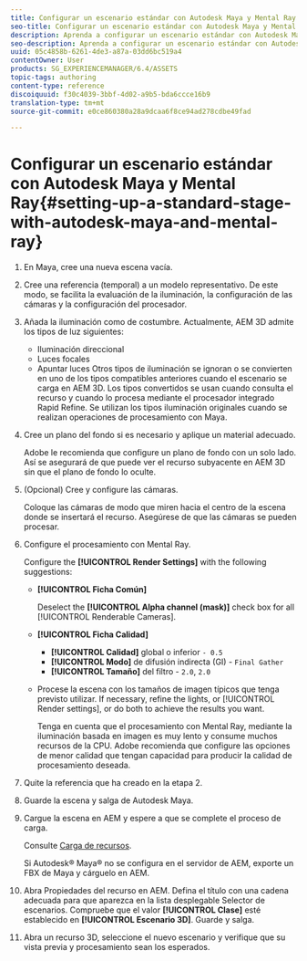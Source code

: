 ```yaml
---
title: Configurar un escenario estándar con Autodesk Maya y Mental Ray
seo-title: Configurar un escenario estándar con Autodesk Maya y Mental Ray
description: Aprenda a configurar un escenario estándar con Autodesk Maya y Mental Ray.
seo-description: Aprenda a configurar un escenario estándar con Autodesk Maya y Mental Ray.
uuid: 05c4858b-6261-4de3-a87a-03dd6bc519a4
contentOwner: User
products: SG_EXPERIENCEMANAGER/6.4/ASSETS
topic-tags: authoring
content-type: reference
discoiquuid: f30c4039-3bbf-4d02-a9b5-bda6ccce16b9
translation-type: tm+mt
source-git-commit: e0ce860380a28a9dcaa6f8ce94ad278cdbe49fad

---
```



# Configurar un escenario estándar con Autodesk Maya y Mental Ray{#setting-up-a-standard-stage-with-autodesk-maya-and-mental-ray}

1. En Maya, cree una nueva escena vacía.
1. Cree una referencia (temporal) a un modelo representativo. De este modo, se facilita la evaluación de la iluminación, la configuración de las cámaras y la configuración del procesador.

1. Añada la iluminación como de costumbre. Actualmente, AEM 3D admite los tipos de luz siguientes:

   * Iluminación direccional
   * Luces focales
   * Apuntar luces 
   Otros tipos de iluminación se ignoran o se convierten en uno de los tipos compatibles anteriores cuando el escenario se carga en AEM 3D. Los tipos convertidos se usan cuando consulta el recurso y cuando lo procesa mediante el procesador integrado Rapid Refine. Se utilizan los tipos iluminación originales cuando se realizan operaciones de procesamiento con Maya.

1. Cree un plano del fondo si es necesario y aplique un material adecuado.

   Adobe le recomienda que configure un plano de fondo con un solo lado. Así se asegurará de que puede ver el recurso subyacente en AEM 3D sin que el plano de fondo lo oculte.

1. (Opcional) Cree y configure las cámaras.

   Coloque las cámaras de modo que miren hacia el centro de la escena donde se insertará el recurso. Asegúrese de que las cámaras se pueden procesar.

1. Configure el procesamiento con Mental Ray.

   Configure the **[!UICONTROL Render Settings]** with the following suggestions:

   * **[!UICONTROL Ficha Común]**

      Deselect the **[!UICONTROL Alpha channel (mask)]** check box for all [!UICONTROL Renderable Cameras].

   * **[!UICONTROL Ficha Calidad]**

      * **[!UICONTROL Calidad]** global o inferior `- 0.5`
      * **[!UICONTROL Modo]** de difusión indirecta (GI) - `Final Gather`
      * **[!UICONTROL Tamaño]** del filtro - `2.0`, `2.0`
   * Procese la escena con los tamaños de imagen típicos que tenga previsto utilizar. If necessary, refine the lights, or [!UICONTROL Render settings], or do both to achieve the results you want.

      Tenga en cuenta que el procesamiento con Mental Ray, mediante la iluminación basada en imagen es muy lento y consume muchos recursos de la CPU. Adobe recomienda que configure las opciones de menor calidad que tengan capacidad para producir la calidad de procesamiento deseada.


1. Quite la referencia que ha creado en la etapa 2. 
1. Guarde la escena y salga de Autodesk Maya.
1. Cargue la escena en AEM y espere a que se complete el proceso de carga.

   Consulte [Carga de recursos](/help/assets/managing-assets-touch-ui.md#uploading-assets).

   Si Autodesk® Maya® no se configura en el servidor de AEM, exporte un FBX de Maya y cárguelo en AEM.

1. Abra Propiedades del recurso en AEM. Defina el título con una cadena adecuada para que aparezca en la lista desplegable Selector de escenarios. Compruebe que el valor **[!UICONTROL Clase]** esté establecido en **[!UICONTROL Escenario 3D]**. Guarde y salga.
1. Abra un recurso 3D, seleccione el nuevo escenario y verifique que su vista previa y procesamiento sean los esperados.

